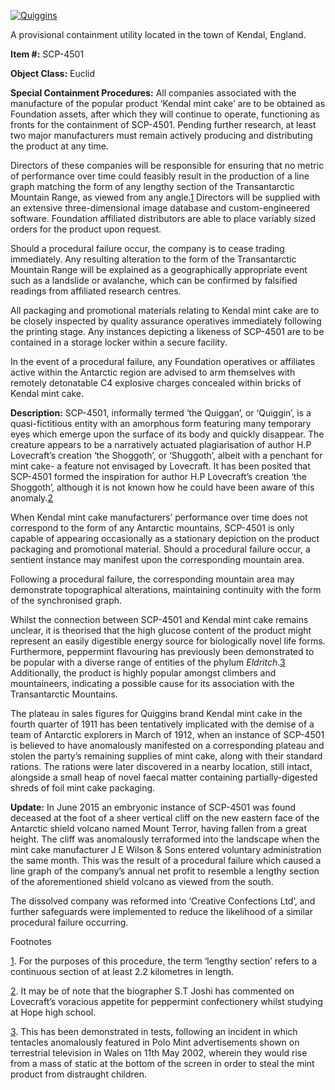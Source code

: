 [![Quiggins](http://scp-wiki.wdfiles.com/local--resized-images/scp-4501/Quiggins/medium.jpg)](http://scp-wiki.wdfiles.com/local--files/scp-4501/Quiggins)

A provisional containment utility located in the town of Kendal, England.

**Item #:** SCP-4501

**Object Class:** Euclid

**Special Containment Procedures:** All companies associated with the manufacture of the popular product ‘Kendal mint cake’ are to be obtained as Foundation assets, after which they will continue to operate, functioning as fronts for the containment of SCP-4501. Pending further research, at least two major manufacturers must remain actively producing and distributing the product at any time.

Directors of these companies will be responsible for ensuring that no metric of performance over time could feasibly result in the production of a line graph matching the form of any lengthy section of the Transantarctic Mountain Range, as viewed from any angle.[1](javascript:;) Directors will be supplied with an extensive three-dimensional image database and custom-engineered software. Foundation affiliated distributors are able to place variably sized orders for the product upon request.

Should a procedural failure occur, the company is to cease trading immediately. Any resulting alteration to the form of the Transantarctic Mountain Range will be explained as a geographically appropriate event such as a landslide or avalanche, which can be confirmed by falsified readings from affiliated research centres.

All packaging and promotional materials relating to Kendal mint cake are to be closely inspected by quality assurance operatives immediately following the printing stage. Any instances depicting a likeness of SCP-4501 are to be contained in a storage locker within a secure facility.

In the event of a procedural failure, any Foundation operatives or affiliates active within the Antarctic region are advised to arm themselves with remotely detonatable C4 explosive charges concealed within bricks of Kendal mint cake.

**Description:** SCP-4501, informally termed ‘the Quiggan’, or ‘Quiggin’, is a quasi-fictitious entity with an amorphous form featuring many temporary eyes which emerge upon the surface of its body and quickly disappear. The creature appears to be a narratively actuated plagiarisation of author H.P Lovecraft’s creation ‘the Shoggoth’, or ‘Shuggoth’, albeit with a penchant for mint cake- a feature not envisaged by Lovecraft. It has been posited that SCP-4501 formed the inspiration for author H.P Lovecraft’s creation ‘the Shoggoth’, although it is not known how he could have been aware of this anomaly.[2](javascript:;)

When Kendal mint cake manufacturers’ performance over time does not correspond to the form of any Antarctic mountains, SCP-4501 is only capable of appearing occasionally as a stationary depiction on the product packaging and promotional material. Should a procedural failure occur, a sentient instance may manifest upon the corresponding mountain area.

Following a procedural failure, the corresponding mountain area may demonstrate topographical alterations, maintaining continuity with the form of the synchronised graph.

Whilst the connection between SCP-4501 and Kendal mint cake remains unclear, it is theorised that the high glucose content of the product might represent an easily digestible energy source for biologically novel life forms. Furthermore, peppermint flavouring has previously been demonstrated to be popular with a diverse range of entities of the phylum _Eldritch_.[3](javascript:;) Additionally, the product is highly popular amongst climbers and mountaineers, indicating a possible cause for its association with the Transantarctic Mountains.

The plateau in sales figures for Quiggins brand Kendal mint cake in the fourth quarter of 1911 has been tentatively implicated with the demise of a team of Antarctic explorers in March of 1912, when an instance of SCP-4501 is believed to have anomalously manifested on a corresponding plateau and stolen the party’s remaining supplies of mint cake, along with their standard rations. The rations were later discovered in a nearby location, still intact, alongside a small heap of novel faecal matter containing partially-digested shreds of foil mint cake packaging.

**Update:** In June 2015 an embryonic instance of SCP-4501 was found deceased at the foot of a sheer vertical cliff on the new eastern face of the Antarctic shield volcano named Mount Terror, having fallen from a great height. The cliff was anomalously terraformed into the landscape when the mint cake manufacturer J E Wilson & Sons entered voluntary administration the same month. This was the result of a procedural failure which caused a line graph of the company’s annual net profit to resemble a lengthy section of the aforementioned shield volcano as viewed from the south.

The dissolved company was reformed into ‘Creative Confections Ltd’, and further safeguards were implemented to reduce the likelihood of a similar procedural failure occurring.

Footnotes

[1](javascript:;). For the purposes of this procedure, the term ‘lengthy section’ refers to a continuous section of at least 2.2 kilometres in length.

[2](javascript:;). It may be of note that the biographer S.T Joshi has commented on Lovecraft’s voracious appetite for peppermint confectionery whilst studying at Hope high school.

[3](javascript:;). This has been demonstrated in tests, following an incident in which tentacles anomalously featured in Polo Mint advertisements shown on terrestrial television in Wales on 11th May 2002, wherein they would rise from a mass of static at the bottom of the screen in order to steal the mint product from distraught children.